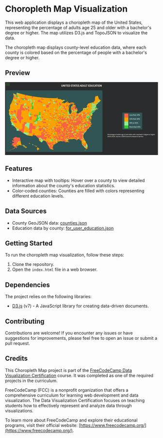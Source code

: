 # Choropleth Map Visualization
This web application displays a choropleth map of the United States, representing the percentage of adults age 25 and older with a bachelor's degree or higher. The map utilizes D3.js and TopoJSON to visualize the data.

The choropleth map displays county-level education data, where each county is colored based on the percentage of people with a bachelor's degree or higher.

## Preview

![Choropleth Map](img/choropleth-map.jpg)

## Features
- Interactive map with tooltips: Hover over a county to view detailed information about the county's education statistics.
- Color-coded counties: Counties are filled with colors representing different education levels.

## Data Sources
- County GeoJSON data: [counties.json](https://cdn.freecodecamp.org/testable-projects-fcc/data/choropleth_map/counties.json)
- Education data by county: [for_user_education.json](https://cdn.freecodecamp.org/testable-projects-fcc/data/choropleth_map/for_user_education.json)

## Getting Started
To run the choropleth map visualization, follow these steps:

1. Clone the repository.
2. Open the `index.html` file in a web browser.

## Dependencies
The project relies on the following libraries:

- [D3.js](https://d3js.org/) (v7) - A JavaScript library for creating data-driven documents.

## Contributing
Contributions are welcome! If you encounter any issues or have suggestions for improvements, please feel free to open an issue or submit a pull request.

## Credits
This Choropleth Map project is part of the [FreeCodeCamp Data Visualization Certification](https://www.freecodecamp.org/learn/data-visualization/) course. It was completed as one of the required projects in the curriculum.

FreeCodeCamp (FCC) is a nonprofit organization that offers a comprehensive curriculum for learning web development and data visualization. The Data Visualization Certification focuses on teaching students how to effectively represent and analyze data through visualizations.

To learn more about FreeCodeCamp and explore their educational programs, visit their official website: [https://www.freecodecamp.org/](https://www.freecodecamp.org/).


